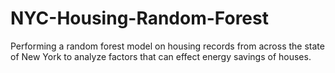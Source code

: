 # NYC-Housing-Random-Forest
Performing a random forest model on housing records from across the state of New York to analyze factors that can effect energy savings of houses.
